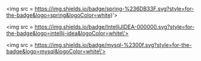 <img src = https://img.shields.io/badge/spring-%236DB33F.svg?style=for-the-badge&logo=spring&logoColor=white)\'>

<img src = https://img.shields.io/badge/IntelliJIDEA-000000.svg?style=for-the-badge&logo=intellij-idea&logoColor=white\'>

<img src = https://img.shields.io/badge/mysql-%2300f.svg?style=for-the-badge&logo=mysql&logoColor=white\'>
